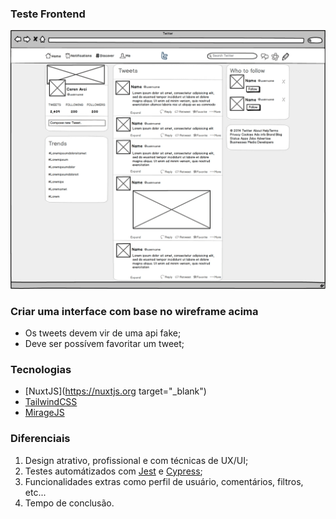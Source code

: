 ### Teste Frontend

![Alt text](twitter-wireframe.jpg?raw=true "Clone Twitter")

### Criar uma interface com base no wireframe acima

 - Os tweets devem vir de uma api fake;
 - Deve ser possívem favoritar um tweet;
 
### Tecnologias

 - [NuxtJS](https://nuxtjs.org target="_blank")
 - [TailwindCSS](https://tailwindcss.com/?target=_blank)
 - [MirageJS](https://miragejs.com/?target=_blank)

### Diferenciais

1. Design atrativo, profissional e com técnicas de UX/UI;
2. Testes automátizados com [Jest](https://jestjs.io/pt-BR/?target=_blank) e [Cypress](https://www.cypress.io/?target=_blank);
3. Funcionalidades extras como perfil de usuário, comentários, filtros, etc...
4. Tempo de conclusão.

